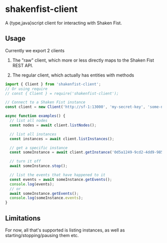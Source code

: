 # shakenfist-client

A {type,java}script client for interacting with Shaken Fist.

## Usage

Currently we export 2 clients

1. The "raw" client, which more or less directly maps to the Shaken
Fist REST API.

2. The regular client, which actually has entities with methods

```typescript
import { Client } from 'shakenfist-client';
// Or using require
// const { Client } = require('shakenfist-client');

// Connect to a Shaken Fist instance
const client = new Client('http://sf-1:13000', 'my-secret-key', 'some-namespace');

async function examples() {
  // list all nodes
  const nodes = await client.listNodes();

  // list all instances
  const instances = await client.listInstances();

  // get a specific instance
  const someInstance = await client.getInstance('0d5a1249-9cd2-4dd9-9850-64aae13d926f');

  // turn it off
  await someInstance.stop();

  // list the events that have happened to it
  const events = await someInstance.getEvents();
  console.log(events);
  // or
  await someInstance.getEvents();
  console.log(someInstance.events);
}
```

## Limitations

For now, all that's supported is listing instances, as well as
starting/stopping/pausing them etc.

